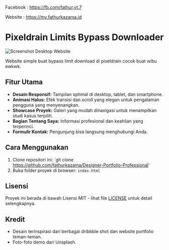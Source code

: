 Facebook : https://fb.com/fathur.yt.7

Website : https://my.fathurkazama.id

# Pixeldrain Limits Bypass Downloader

![Screenshot Desktop Website](demo.jpg)

Website simple buat bypass limit download di pixeldrain cocok buat wibu ewkwk. 

## Fitur Utama

-   **Desain Responsif:** Tampilan optimal di desktop, tablet, dan smartphone.
-   **Animasi Halus:** Efek transisi dan scroll yang elegan untuk pengalaman pengguna yang menyenangkan.
-   **Showcase Proyek:** Galeri yang mudah dinavigasi untuk menampilkan studi kasus terpilih.
-   **Bagian Tentang Saya:** Informasi profesional dan keahlian yang terperinci.
-   **Formulir Kontak:** Pengunjung bisa langsung menghubungi Anda.

## Cara Menggunakan

1.  Clone repositori ini:
    `git clone https://github.com/fathurkazama/Designer-Portfolio-Professional'
2.  Buka folder proyek di browser:
    `index.html`

## Lisensi

Proyek ini berada di bawah Lisensi MIT - lihat file [LICENSE](LICENSE) untuk detail selengkapnya.

## Kredit

-   Desain terinspirasi dari berbagai dribbble shot dan website portfolio teman-teman. 
-   Foto-foto demo dari Unsplash.
